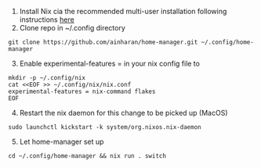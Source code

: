 1. Install Nix cia the recommended multi-user installation following instructions [here](https://nixos.org/download)
2. Clone repo in ~/.config directory
```
git clone https://github.com/ainharan/home-manager.git ~/.config/home-manager
```
3. Enable experimental-features = in your nix config file to
```
mkdir -p ~/.config/nix
cat <<EOF >> ~/.config/nix/nix.conf
experimental-features = nix-command flakes
EOF
```
4. Restart the nix daemon for this change to be picked up (MacOS)
```
sudo launchctl kickstart -k system/org.nixos.nix-daemon
```

5. Let home-manager set up
```
cd ~/.config/home-manager && nix run . switch
```
